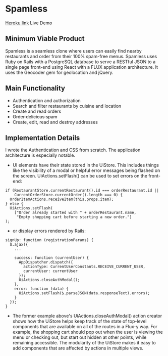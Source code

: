 Spamless
========

[Heroku link][heroku] Live Demo

[heroku]: http://www.spam-less.com

Minimum Viable Product
----------------------
Spamless is a seamless clone where users can easily find nearby restaurants and
order from their 100% spam-free menus. Spamless uses Ruby on Rails with a PostgreSQL
database to serve a RESTful JSON to a single page front-end using React with a
FLUX application architecture. It uses the Geocoder gem for geolocation and
jQuery.

Main Functionality
------------------

  * Authentication and authorization
  * Search and filter restaurants by cuisine and location
  * Create and read orders
  * ~~Order delicious spam~~
  * Create, edit, read and destroy addresses

Implementation Details
----------------------
I wrote the Authentication and CSS from scratch. The application architecture is
especially notable.

* UI elements have their state stored in the UiStore. This includes things like
  the visibility of a modal or helpful error messages being flashed on the screen.
  UiActions.setFlash() can be used to set errors on the front-end:
```
if (RestaurantStore.currentRestaurant().id === orderRestaurant.id ||
    CurrentOrderStore.currentOrder().length === 0) {
  OrderItemActions.receiveItem(this.props.item);
} else {
  UiActions.setFlash(
    ["Order already started with " + orderRestaurant.name,
     "Empty shopping cart before starting a new order."]
);
```

* or display errors rendered by Rails:
```
signUp: function (registrationParams) {
  $.ajax({
    ...

    success: function (currentUser) {
      AppDispatcher.dispatch({
        actionType: CurrentUserConstants.RECEIVE_CURRENT_USER,
        currentUser: currentUser
      });
      UiActions.closeAuthModal();
    },
    error: function (data) {
      UiActions.setFlash($.parseJSON(data.responseText).errors);
    }
  });
}
```

* The former example above's UiActions.closeAuthModal() action creator shows how
  the UiStore helps keep track of the state of top-level components that are
  available on all of the routes in a Flux-y way. For example, the shopping cart
  should pop out when the user is viewing the menu or checking out, but start out
  hidden at other points, while remaining accessible. The modularity of the
  UiStore makes it easy to add components that are affected by actions in multiple
  views.
